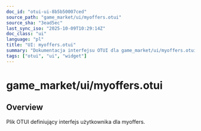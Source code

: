```yaml
---
doc_id: "otui-ui-8b5b50007ced"
source_path: "game_market/ui/myoffers.otui"
source_sha: "3ead5ec"
last_sync_iso: "2025-10-09T10:29:14Z"
doc_class: "ui"
language: "pl"
title: "UI: myoffers.otui"
summary: "Dokumentacja interfejsu OTUI dla game_market/ui/myoffers.otui"
tags: ["otui", "ui", "widget"]
---
```


# game_market/ui/myoffers.otui

## Overview

Plik OTUI definiujący interfejs użytkownika dla myoffers.
